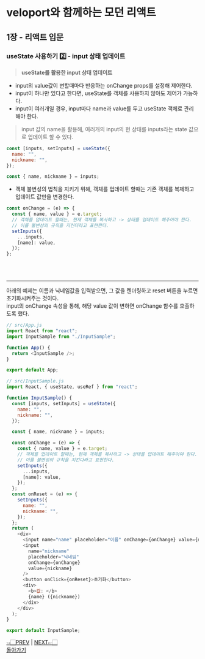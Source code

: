 # veloport와 함께하는 모던 리액트

## 1장 - 리액트 입문

### useState 사용하기 2️⃣ - input 상태 업데이트

> **useState를 활용한 input 상태 업데이트**

- input의 value값이 변할때마다 반응하는 onChange props를 설정해 제어한다.
- input이 하나만 있다고 한다면, useState를 객체를 사용하지 않아도 제어가 가능하다.
- input이 여러개일 경우, input마다 name과 value를 두고 useState 객체로 관리해야 한다.
  <br>

> input 값의 name을 활용해, 여러개의 input의 현 상태를 inputs라는 state 값으로 업데이트 할 수 있다.

```javascript
const [inputs, setInputs] = useState({
  name: "",
  nickname: "",
});

const { name, nickname } = inputs;
```

- 객체 불변성의 법칙을 지키기 위해, 객체를 업데이트 할때는 기존 객체를 복제하고 업데이트 값만을 변경한다.

```javascript
const onChange = (e) => {
  const { name, value } = e.target;
  // 객체를 업데이트 할때는, 현재 객체를 복사하고 -> 상태를 업데이트 해주어야 한다.
  // 이를 불변성의 규칙을 지킨다라고 표현한다.
  setInputs({
    ...inputs,
    [name]: value,
  });
};
```

<br><br>

<hr>

아래의 예제는 이름과 닉네임값을 입력받으면, 그 값을 렌더링하고 reset 버튼을 누르면 초기화시켜주는 것이다. <br>
input의 onChange 속성을 통해, 해당 value 값이 변하면 onChange 함수를 호출하도록 했다.

```javascript
// src/App.js
import React from "react";
import InputSample from "./InputSample";

function App() {
  return <InputSample />;
}

export default App;
```

```javascript
// src/InputSample.js
import React, { useState, useRef } from "react";

function InputSample() {
  const [inputs, setInputs] = useState({
    name: "",
    nickname: "",
  });

  const { name, nickname } = inputs;

  const onChange = (e) => {
    const { name, value } = e.target;
    // 객체를 업데이트 할때는, 현재 객체를 복사하고 -> 상태를 업데이트 해주어야 한다.
    // 이를 불변성의 규칙을 지킨다라고 표현한다.
    setInputs({
      ...inputs,
      [name]: value,
    });
  };
  const onReset = (e) => {
    setInputs({
      name: "",
      nickname: "",
    });
  };
  return (
    <div>
      <input name="name" placeholder="이름" onChange={onChange} value={name} />
      <input
        name="nickname"
        placeholder="닉네임"
        onChange={onChange}
        value={nickname}
      />
      <button onClick={onReset}>초기화</button>
      <div>
        <b>값: </b>
        {name} ({nickname})
      </div>
    </div>
  );
}

export default InputSample;
```

[👈🏻PREV](https://github.com/ss-won/veloport-react/blob/master/Ch1/5.md) |
[NEXT👉🏻](https://github.com/ss-won/veloport-react/blob/master/Ch1/7.md) <br>
[돌아가기](https://github.com/ss-won/veloport-react)
